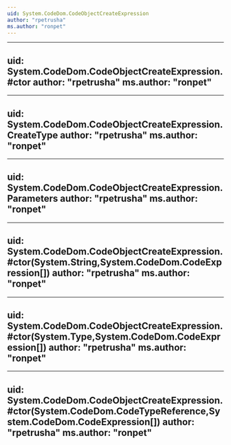 ```yaml
---
uid: System.CodeDom.CodeObjectCreateExpression
author: "rpetrusha"
ms.author: "ronpet"
---
```


---
uid: System.CodeDom.CodeObjectCreateExpression.#ctor
author: "rpetrusha"
ms.author: "ronpet"
---

---
uid: System.CodeDom.CodeObjectCreateExpression.CreateType
author: "rpetrusha"
ms.author: "ronpet"
---

---
uid: System.CodeDom.CodeObjectCreateExpression.Parameters
author: "rpetrusha"
ms.author: "ronpet"
---

---
uid: System.CodeDom.CodeObjectCreateExpression.#ctor(System.String,System.CodeDom.CodeExpression[])
author: "rpetrusha"
ms.author: "ronpet"
---

---
uid: System.CodeDom.CodeObjectCreateExpression.#ctor(System.Type,System.CodeDom.CodeExpression[])
author: "rpetrusha"
ms.author: "ronpet"
---

---
uid: System.CodeDom.CodeObjectCreateExpression.#ctor(System.CodeDom.CodeTypeReference,System.CodeDom.CodeExpression[])
author: "rpetrusha"
ms.author: "ronpet"
---
